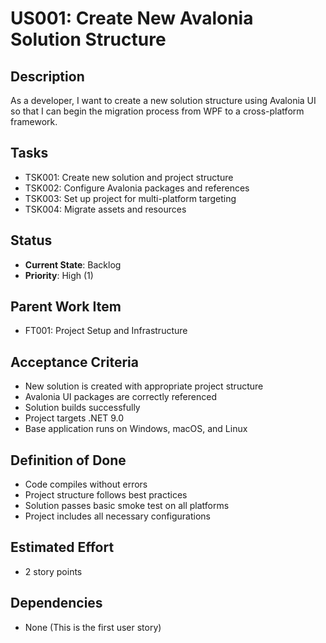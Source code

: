 # US001: Create New Avalonia Solution Structure

## Description
As a developer, I want to create a new solution structure using Avalonia UI so that I can begin the migration process from WPF to a cross-platform framework.

## Tasks
- TSK001: Create new solution and project structure
- TSK002: Configure Avalonia packages and references
- TSK003: Set up project for multi-platform targeting
- TSK004: Migrate assets and resources

## Status
- **Current State**: Backlog
- **Priority**: High (1)

## Parent Work Item
- FT001: Project Setup and Infrastructure

## Acceptance Criteria
- New solution is created with appropriate project structure
- Avalonia UI packages are correctly referenced
- Solution builds successfully
- Project targets .NET 9.0
- Base application runs on Windows, macOS, and Linux

## Definition of Done
- Code compiles without errors
- Project structure follows best practices
- Solution passes basic smoke test on all platforms
- Project includes all necessary configurations

## Estimated Effort
- 2 story points

## Dependencies
- None (This is the first user story)
